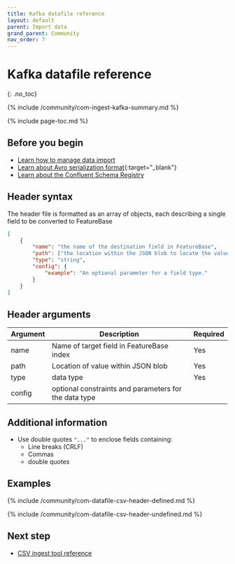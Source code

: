 ```yaml
---
title: Kafka datafile reference
layout: default
parent: Import data
grand_parent: Community
nav_order: 7
---
```


# Kafka datafile reference
{: .no_toc}

{% include /community/com-ingest-kafka-summary.md %}



{% include page-toc.md %}

## Before you begin

* [Learn how to manage data import](/docs/community/com-ingest/com-ingest-manage)
* [Learn about Avro serialization format](https://avro.apache.org/docs/){:target="_blank"}
* [Learn about the Confluent Schema Registry](https://docs.confluent.io/platform/current/schema-registry/index.html)





## Header syntax

The header file is formatted as an array of objects, each describing a single field to be converted to FeatureBase

```json
[
	{
		"name": "the name of the destination field in FeatureBase",
		"path": ["the location within the JSON blob to locate the value of this field"],
		"type": "string",
		"config": {
			"example": "An optional parameter for a field type."
		}
	}
]
```

## Header arguments

| Argument | Description | Required |
|---|---|---|
| name | Name of target field in FeatureBase index | Yes |
| path | Location of value within JSON blob | Yes |
| type | data type | Yes |
| config | optional constraints and parameters for the data type |

## Additional information

* Use double quotes `"..."` to enclose fields containing:
  * Line breaks (CRLF)
  * Commas
  * double quotes

## Examples

{% include /community/com-datafile-csv-header-defined.md %}

{% include /community/com-datafile-csv-header-undefined.md %}

## Next step

* [CSV ingest tool reference](/docs/community/com-ingest/com-ingest-ref-csv)
